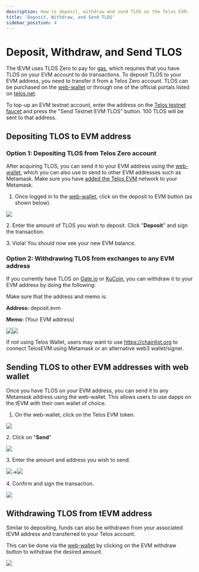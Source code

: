 ```yaml
---
description: How to deposit, withdraw and send TLOS on the Telos EVM.
title: 'Deposit, Withdraw, and Send TLOS'
sidebar_position: 4
---
```


# Deposit, Withdraw, and Send TLOS

The tEVM uses TLOS Zero to pay for [gas](../../evm/about/gas-fees.md), which requires that you have TLOS on your EVM account to do transactions. To deposit TLOS to your EVM address, you need to transfer it from a Telos Zero account. TLOS can be purchased on the [web-wallet](https://wallet.telos.net) or through one of the official portals listed on [telos.net](https://telos.net).

To top-up an EVM testnet account, enter the address on the [Telos testnet faucet](https://app.telos.net/testnet/developers) and press the "Send Testnet EVM TLOS" button. 100 TLOS will be sent to that address.

## Depositing TLOS to EVM address

### Option 1: Depositing TLOS from Telos Zero account

After acquiring TLOS, you can send it to your EVM address using the [web-wallet](https://wallet.telos.net), which you can also use to send to other EVM addresses such as Metamask. Make sure you have [added the Telos EVM](./setting-up-wallets.md#telos-evm) network to your Metamask.

1. Once logged in to the [web-wallet](https://wallet.telos.net), click on the deposit to EVM button (as shown below).

![](../../../static/img/EVM_deposit.png)

2\. Enter the amount of TLOS you wish to deposit. Click "**Deposit**" and sign the transaction.&#x20;

3\. Viola! You should now see your new EVM balance.&#x20;

### Option 2: Withdrawing TLOS from exchanges to any EVM address

If you currently have TLOS on [Gate.io](https://www.gate.io) or [KuCoin](https://www.kucoin.com), you can withdraw it to your EVM address by doing the following:


Make sure that the address and memo is:

**Address:** deposit.evm

**Memo:** (Your EVM address)

![](../../../static/img/EVM_ku.jpg)![](../../../static/img/EVM_gate.jpg)

If not using Telos Wallet, users may want to use https://chainlist.org to connect TelosEVM using Metamask or an alternative web3 wallet/signer.

## Sending TLOS to other EVM addresses with web wallet

Once you have TLOS on your EVM address, you can send it to any Metamask address using the web-wallet. This allows users to use dapps on the tEVM with their own wallet of choice.

1. On the web-wallet, click on the Telos EVM token.

![](../../../static/img/EVM_evmtoken.png)

2\. Click on "**Send**"

![](../../../static/img/EVM_sendevm.png)

3\. Enter the amount and address you wish to send.

![](../../../static/img/EVM_sendamount.png)->![](../../../static/img/EVM_sendaddr.png)

4\. Confirm and sign the transaction.

![](../../../static/img/EVM_sendconfirm.png)

## Withdrawing TLOS from tEVM address

Similar to depositing, funds can also be withdrawn from your associated tEVM address and transferred to your Telos account.

This can be done via the [web-wallet](https://wallet-dev.telos.net) by clicking on the EVM withdraw button to withdraw the desired amount.

![](../../../static/img/EVM_withdraw.png)

